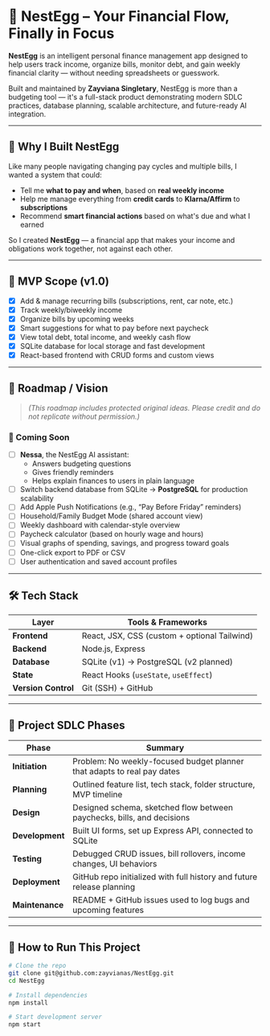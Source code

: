 # 💸 NestEgg – Your Financial Flow, Finally in Focus

**NestEgg** is an intelligent personal finance management app designed to help users track income, organize bills, monitor debt, and gain weekly financial clarity — without needing spreadsheets or guesswork.

Built and maintained by **Zayviana Singletary**, NestEgg is more than a budgeting tool — it's a full-stack product demonstrating modern SDLC practices, database planning, scalable architecture, and future-ready AI integration.

---

## 🧭 Why I Built NestEgg

Like many people navigating changing pay cycles and multiple bills, I wanted a system that could:
- Tell me **what to pay and when**, based on **real weekly income**
- Help me manage everything from **credit cards** to **Klarna/Affirm** to **subscriptions**
- Recommend **smart financial actions** based on what's due and what I earned

So I created **NestEgg** — a financial app that makes your income and obligations work together, not against each other.

---

## 🌱 MVP Scope (v1.0)

- [x] Add & manage recurring bills (subscriptions, rent, car note, etc.)
- [x] Track weekly/biweekly income
- [x] Organize bills by upcoming weeks
- [x] Smart suggestions for what to pay before next paycheck
- [x] View total debt, total income, and weekly cash flow
- [x] SQLite database for local storage and fast development
- [x] React-based frontend with CRUD forms and custom views

---

## 🚀 Roadmap / Vision

> *(This roadmap includes protected original ideas. Please credit and do not replicate without permission.)*

### 🧠 Coming Soon
- [ ] **Nessa**, the NestEgg AI assistant:
  - Answers budgeting questions
  - Gives friendly reminders
  - Helps explain finances to users in plain language
- [ ] Switch backend database from SQLite → **PostgreSQL** for production scalability
- [ ] Add Apple Push Notifications (e.g., “Pay Before Friday” reminders)
- [ ] Household/Family Budget Mode (shared account view)
- [ ] Weekly dashboard with calendar-style overview
- [ ] Paycheck calculator (based on hourly wage and hours)
- [ ] Visual graphs of spending, savings, and progress toward goals
- [ ] One-click export to PDF or CSV
- [ ] User authentication and saved account profiles

---

## 🛠️ Tech Stack

| Layer       | Tools & Frameworks                           |
|-------------|----------------------------------------------|
| **Frontend**| React, JSX, CSS (custom + optional Tailwind) |
| **Backend** | Node.js, Express                             |
| **Database**| SQLite (v1) → PostgreSQL (v2 planned)         |
| **State**   | React Hooks (`useState`, `useEffect`)        |
| **Version Control** | Git (SSH) + GitHub                   |

---

## 📁 Project SDLC Phases

| Phase         | Summary                                                                 |
|---------------|-------------------------------------------------------------------------|
| **Initiation**| Problem: No weekly-focused budget planner that adapts to real pay dates |
| **Planning**  | Outlined feature list, tech stack, folder structure, MVP timeline       |
| **Design**    | Designed schema, sketched flow between paychecks, bills, and decisions  |
| **Development**| Built UI forms, set up Express API, connected to SQLite                |
| **Testing**   | Debugged CRUD issues, bill rollovers, income changes, UI behaviors      |
| **Deployment**| GitHub repo initialized with full history and future release planning   |
| **Maintenance**| README + GitHub issues used to log bugs and upcoming features          |

---

## 🧪 How to Run This Project

```bash
# Clone the repo
git clone git@github.com:zayvianas/NestEgg.git
cd NestEgg

# Install dependencies
npm install

# Start development server
npm start
